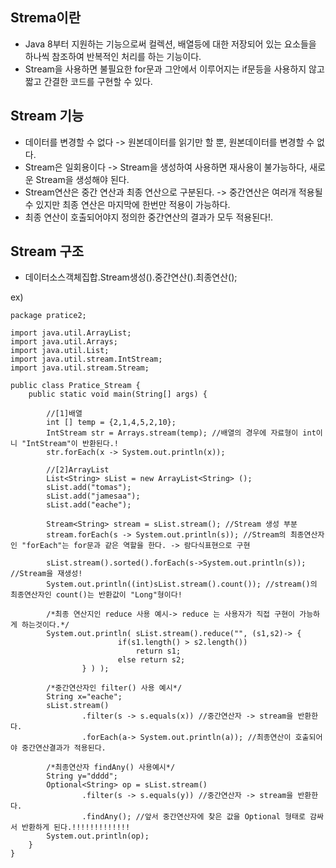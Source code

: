 __Strema이란__
------------------------
- Java 8부터 지원하는 기능으로써 컬렉션, 배열등에 대한 저장되어 있는 요소들을 하나씩 참조하여 반복적인 처리를 하는 기능이다. 
- Stream을 사용하면 불필요한 for문과 그안에서 이루어지는 if문등을 사용하지 않고 짧고 간결한 코드를 구현할 수 있다.

__Stream 기능__
--------------------------
- 데이터를 변경할 수 없다 -> 원본데이터를 읽기만 할 뿐, 원본데이터를 변경할 수 없다.
- Stream은 일회용이다 -> Stream을 생성하여 사용하면 재사용이 불가능하다, 새로운 Stream을 생성해야 된다.
- Stream연산은 중간 연산과 최종 연산으로 구분된다. -> 중간연산은 여러개 적용될수 있지만 최종 연산은 마지막에 한번만 적용이 가능하다.
- 최종 연산이 호출되어야지 정의한 중간연산의 결과가 모두 적용된다!.
  
__Stream 구조__
---------------------
- 데이터소스객체집합.Stream생성().중간연산().최종연산();

ex)      
```
package pratice2;

import java.util.ArrayList;
import java.util.Arrays;
import java.util.List;
import java.util.stream.IntStream;
import java.util.stream.Stream;

public class Pratice_Stream {
    public static void main(String[] args) {

        //[1]배열
        int [] temp = {2,1,4,5,2,10};
        IntStream str = Arrays.stream(temp); //배열의 경우에 자료형이 int이니 "IntStream"이 반환된다.!
        str.forEach(x -> System.out.println(x));

        //[2]ArrayList
        List<String> sList = new ArrayList<String> ();
        sList.add("tomas");
        sList.add("jamesaa");
        sList.add("eache");

        Stream<String> stream = sList.stream(); //Stream 생성 부분
        stream.forEach(s -> System.out.println(s)); //Stream의 최종연산자인 "forEach"는 for문과 같은 역할을 한다. -> 람다식표현으로 구현

        sList.stream().sorted().forEach(s->System.out.println(s)); //Stream을 재생성!
        System.out.println((int)sList.stream().count()); //stream()의 최종연산자인 count()는 반환값이 "Long"형이다!

        /*최종 연산지인 reduce 사용 예시-> reduce 는 사용자가 직접 구현이 가능하게 하는것이다.*/
        System.out.println( sList.stream().reduce("", (s1,s2)-> {
                        if(s1.length() > s2.length())
                            return s1;
                        else return s2;
                } ) );

        /*중간연산자인 filter() 사용 예시*/
        String x="eache";
        sList.stream()
                .filter(s -> s.equals(x)) //중간연산자 -> stream을 반환한다.
                .forEach(a-> System.out.println(a)); //최종연산이 호출되어야 중간연산결과가 적용된다.
 
        /*최종연산자 findAny() 사용예시*/
        String y="dddd";
        Optional<String> op = sList.stream()
                .filter(s -> s.equals(y)) //중간연산자 -> stream을 반환한다.
                .findAny(); //앞서 중간연산자에 찾은 값을 Optional 형태로 감싸서 반환하게 된다.!!!!!!!!!!!!!
        System.out.println(op);
    }
}
```
